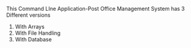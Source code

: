 This Command LIne Application-Post Office Management System has 3 Different versions
1) With Arrays
2) With File Handling
3) With Database
